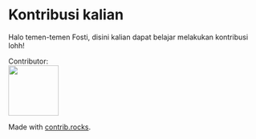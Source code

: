 # Kontribusi kalian

Halo temen-temen Fosti, disini kalian dapat belajar melakukan kontribusi lohh!


Contributor:<br>
<a href="https://github.com/FOSTIUMS/opensource-training/graphs/contributors">
  <img src="https://contrib.rocks/image?repo=FOSTIUMS/opensource-training" width="100"/>
</a>

Made with [contrib.rocks](https://contrib.rocks).

